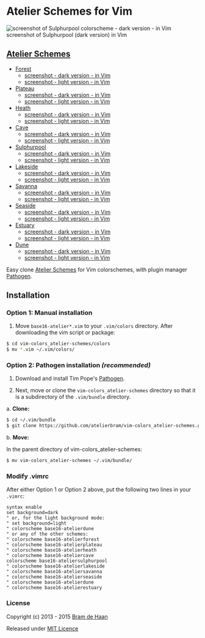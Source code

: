# Atelier Schemes for Vim

![screenshot of Sulphurpool colorscheme - dark version - in Vim](http://atelierbram.github.io/syntax-highlighting/assets/img/sulphurpool-dark_vim_640x425.png)
screenshot of Sulphurpool (dark version) in Vim

## [Atelier Schemes](http://atelierbram.github.io/syntax-highlighting/atelier-schemes/)
- [Forest](http://atelierbram.github.io/syntax-highlighting/atelier-schemes/forest)
    -  [screenshot - dark version - in Vim](http://atelierbram.github.io/syntax-highlighting/assets/img/forest-dark_vim_640x425.png)
    -  [screenshot - light version - in Vim](http://atelierbram.github.io/syntax-highlighting/assets/img/forest-light_vim_640x425.png)
- [Plateau](http://atelierbram.github.io/syntax-highlighting/atelier-schemes/plateau)
    -  [screenshot - dark version - in Vim](http://atelierbram.github.io/syntax-highlighting/assets/img/plateau-dark_vim_640x425.png)
    -  [screenshot - light version - in Vim](http://atelierbram.github.io/syntax-highlighting/assets/img/plateau-light_vim_640x425.png)
- [Heath](http://atelierbram.github.io/syntax-highlighting/atelier-schemes/heath)
    -  [screenshot - dark version - in Vim](http://atelierbram.github.io/syntax-highlighting/assets/img/heath-dark_vim_640x425.png)
    -  [screenshot - light version - in Vim](http://atelierbram.github.io/syntax-highlighting/assets/img/heath-light_vim_640x425.png)
- [Cave](http://atelierbram.github.io/syntax-highlighting/atelier-schemes/cave)
    -  [screenshot - dark version - in Vim](http://atelierbram.github.io/syntax-highlighting/assets/img/cave-dark_vim_640x425.png)
    -  [screenshot - light version - in Vim](http://atelierbram.github.io/syntax-highlighting/assets/img/cave-light_vim_640x425.png)
- [Sulphurpool](http://atelierbram.github.io/syntax-highlighting/atelier-schemes/sulphurpool)
    -  [screenshot - dark version - in Vim](http://atelierbram.github.io/syntax-highlighting/assets/img/sulphurpool-dark_vim_640x425.png)
    -  [screenshot - light version - in Vim](http://atelierbram.github.io/syntax-highlighting/assets/img/sulphurpool-light_vim_640x425.png)
- [Lakeside](http://atelierbram.github.io/syntax-highlighting/atelier-schemes/lakeside)
    -  [screenshot - dark version - in Vim](http://atelierbram.github.io/syntax-highlighting/assets/img/lakeside-dark_vim_640x425.png)
    -  [screenshot - light version - in Vim](http://atelierbram.github.io/syntax-highlighting/assets/img/lakeside-light_vim_640x425.png)
- [Savanna](http://atelierbram.github.io/syntax-highlighting/atelier-schemes/savanna)
    -  [screenshot - dark version - in Vim](http://atelierbram.github.io/syntax-highlighting/assets/img/savanna-dark_vim_640x425.png)
    -  [screenshot - light version - in Vim](http://atelierbram.github.io/syntax-highlighting/assets/img/savanna-light_vim_640x425.png)
- [Seaside](http://atelierbram.github.io/syntax-highlighting/atelier-schemes/seaside)
    -  [screenshot - dark version - in Vim](http://atelierbram.github.io/syntax-highlighting/assets/img/seaside-dark_vim_640x425.png)
    -  [screenshot - light version - in Vim](http://atelierbram.github.io/syntax-highlighting/assets/img/seaside-light_vim_640x425.png)
- [Estuary](http://atelierbram.github.io/syntax-highlighting/atelier-schemes/estuary)
    -  [screenshot - dark version - in Vim](http://atelierbram.github.io/syntax-highlighting/assets/img/estuary-dark_vim_640x425.png)
    -  [screenshot - light version - in Vim](http://atelierbram.github.io/syntax-highlighting/assets/img/estuary-light_vim_640x425.png)
- [Dune](http://atelierbram.github.io/syntax-highlighting/atelier-schemes/dune)
    -  [screenshot - dark version - in Vim](http://atelierbram.github.io/syntax-highlighting/assets/img/dune-dark_vim_640x425.png)
    -  [screenshot - light version - in Vim](http://atelierbram.github.io/syntax-highlighting/assets/img/dune-light_vim_640x425.png)


Easy clone [Atelier Schemes](http://atelierbram.github.io/syntax-highlighting/atelier-schemes/ "colorschemes, made with Base16 Builder") for Vim colorschemes, with plugin manager [Pathogen].

## Installation

### Option 1: Manual installation

1.  Move `base16-atelier*.vim` to your `.vim/colors` directory. After downloading the
vim script or package:

```bash
$ cd vim-colors_atelier-schemes/colors
$ mv *.vim ~/.vim/colors/
```

### Option 2: Pathogen installation ***(recommended)***

1.  Download and install Tim Pope's [Pathogen].

2.  Next, move or clone the `vim-colors_atelier-schemes` directory so that it is
a subdirectory of the `.vim/bundle` directory.

a. **Clone:**

```bash
$ cd ~/.vim/bundle
$ git clone https://github.com/atelierbram/vim-colors_atelier-schemes.git
```

b. **Move:**

In the parent directory of vim-colors_atelier-schemes:

```bash
$ mv vim-colors_atelier-schemes ~/.vim/bundle/
```

### Modify .vimrc

After either Option 1 or Option 2 above, put the following two lines in your
`.vimrc`:

```vim
syntax enable
set background=dark
" or, for the light background mode:
" set background=light
" colorscheme base16-atelierdune
" or any of the other schemes:
" colorscheme base16-atelierforest
" colorscheme base16-atelierplateau
" colorscheme base16-atelierheath
" colorscheme base16-ateliercave
colorscheme base16-ateliersulphurpool
" colorscheme base16-atelierlakeside
" colorscheme base16-ateliersavanna
" colorscheme base16-atelierseaside
" colorscheme base16-atelierdune
" colorscheme base16-atelierestuary
```

### License

Copyright (c) 2013 - 2015 [Bram de Haan](http://atelierbramdehaan.nl)

Released under [MIT Licence](http://atelierbram.mit-license.org)

[Pathogen]: https://github.com/tpope/vim-pathogen
